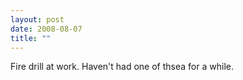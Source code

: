 ```yaml
---
layout: post
date: 2008-08-07
title: ""
---
```

Fire drill at work. Haven't had one of thsea for a while.